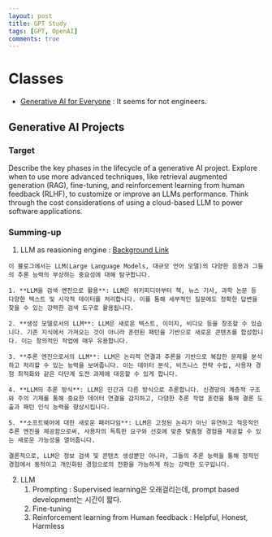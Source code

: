 ```yaml
---
layout: post
title: GPT Study
tags: [GPT, OpenAI]
comments: true
---
```


# Classes
- [Generative AI for Everyone](https://www.coursera.org/learn/generative-ai-for-everyone#testimonials) : It seems for not engineers.

## Generative AI Projects
### Target
Describe the key phases in the lifecycle of a generative AI project.
Explore when to use more advanced techniques, like retrieval augmented generation (RAG), fine-tuning, and reinforcement learning from human feedback (RLHF), to customize or improve an LLMs performance.
Think through the cost considerations of using a cloud-based LLM to power software applications.

### Summing-up
1.  LLM as reasioning engine
: [Background Link](https://medium.com/@hamza_autoblocks/llms-as-reasoning-engines-1085efdea64b#:~:text=LLM%20as%20a%20Reasoning%20Engine,problems%20in%20a%20logical%20sequence)

```
이 블로그에서는 LLM(Large Language Models, 대규모 언어 모델)의 다양한 응용과 그들의 추론 능력의 부상하는 중요성에 대해 탐구합니다.

1. **LLM을 검색 엔진으로 활용**: LLM은 위키피디아부터 책, 뉴스 기사, 과학 논문 등 다양한 텍스트 및 시각적 데이터를 처리합니다. 이를 통해 세부적인 질문에도 정확한 답변을 찾을 수 있는 강력한 검색 도구로 활용됩니다.

2. **생성 모델로서의 LLM**: LLM은 새로운 텍스트, 이미지, 비디오 등을 창조할 수 있습니다. 기존 지식에서 가져오는 것이 아니라 훈련된 패턴을 기반으로 새로운 콘텐츠를 합성합니다. 이는 창의적인 작업에 매우 유용합니다.

3. **추론 엔진으로서의 LLM**: LLM은 논리적 연결과 추론을 기반으로 복잡한 문제를 분석하고 처리할 수 있는 능력을 보여줍니다. 이는 데이터 분석, 비즈니스 전략 수립, 사용자 경험 최적화와 같은 다단계 도전 과제에 대응할 수 있게 합니다.

4. **LLM의 추론 방식**: LLM은 인간과 다른 방식으로 추론합니다. 신경망의 계층적 구조와 주의 기제를 통해 중요한 데이터 연결을 감지하고, 다양한 추론 작업 훈련을 통해 결론 도출과 패턴 인식 능력을 향상시킵니다.

5. **소프트웨어에 대한 새로운 패러다임**: LLM은 고정된 논리가 아닌 유연하고 적응적인 추론 엔진을 제공함으로써, 사용자의 독특한 요구와 선호에 맞춘 맞춤형 경험을 제공할 수 있는 새로운 가능성을 열어줍니다.

결론적으로, LLM은 정보 검색 및 콘텐츠 생성뿐만 아니라, 그들의 추론 능력을 통해 정적인 경험에서 동적이고 개인화된 경험으로의 전환을 가능하게 하는 강력한 도구입니다.
```

2. LLM 
    1. Prompting : Supervised learning은 오래걸리는데, prompt based development는 시간이 짧다.
    2. Fine-tuning
    3. Reinforcement learning from Human feedback : Helpful, Honest, Harmless
    